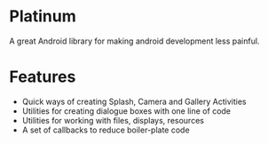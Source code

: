 Platinum
========

A great Android library for making android development less painful.

Features
========

 - Quick ways of creating Splash, Camera and Gallery Activities
 - Utilities for creating dialogue boxes with one line of code
 - Utilities for working with files, displays, resources
 - A set of callbacks to reduce boiler-plate code

